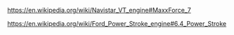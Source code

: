https://en.wikipedia.org/wiki/Navistar_VT_engine#MaxxForce_7

https://en.wikipedia.org/wiki/Ford_Power_Stroke_engine#6.4_Power_Stroke
